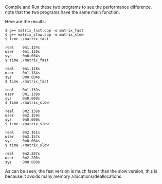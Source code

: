 Compile and Run these two programs to see the performance difference, note that the two programs have the same main function.

Here are the results:

```console
$ g++ matrix_fast.cpp -o matrix_fast
$ g++ matrix_slow.cpp -o matrix_slow
$ time ./matrix_fast

real    0m1.134s
user    0m1.130s
sys     0m0.004s
$ time ./matrix_fast

real    0m1.138s
user    0m1.134s
sys     0m0.004s
$ time ./matrix_fast

real    0m1.139s
user    0m1.139s
sys     0m0.000s
$ time ./matrix_slow

real    0m2.159s
user    0m2.159s
sys     0m0.000s
$ time ./matrix_slow

real    0m2.161s
user    0m2.157s
sys     0m0.004s
$ time ./matrix_slow

real    0m2.207s
user    0m2.200s
sys     0m0.000s
```

As can be seen, the fast version is much faster than the slow version, this is because it avoids many memory allocations/deallocations.
